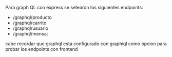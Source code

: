 

Para graph QL con express se setearon los siguientes endpoints:

-   /graphql/producto
-   /graphql/carrito
-   /graphql/usuario
-   /graphql/mensaj

cabe recordar que graphql esta configurado con graphiql como opcion para probar los endpoints con frontend




